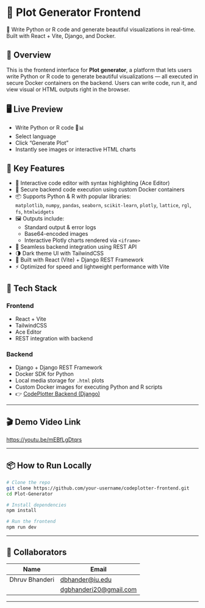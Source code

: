 # 🚀 Plot Generator Frontend  
🎨 Write Python or R code and generate beautiful visualizations in real-time. Built with React + Vite, Django, and Docker.

## 🌟 Overview  
This is the frontend interface for **Plot generator**, a platform that lets users write Python or R code to generate beautiful visualizations — all executed in secure Docker containers on the backend. Users can write code, run it, and view visual or HTML outputs right in the browser.

## 🖥️ Live Preview  
- Write Python or R code 🐍📊  
- Select language  
- Click “Generate Plot”  
- Instantly see images or interactive HTML charts

## 🧠 Key Features  
- 📝 Interactive code editor with syntax highlighting (Ace Editor)  
- 🐳 Secure backend code execution using custom Docker containers  
- 📦 Supports Python & R with popular libraries:  
  `matplotlib`, `numpy`, `pandas`, `seaborn`, `scikit-learn`, `plotly`, `lattice`, `rgl`, `fs`, `htmlwidgets`  
- 🖼️ Outputs include:  
  - Standard output & error logs  
  - Base64-encoded images  
  - Interactive Plotly charts rendered via `<iframe>`  
- 🔌 Seamless backend integration using REST API  
- 🌗 Dark theme UI with TailwindCSS  
- 🚀 Built with React (Vite) + Django REST Framework  
- ⚡ Optimized for speed and lightweight performance with Vite


## 🧩 Tech Stack  
### Frontend
- React + Vite  
- TailwindCSS  
- Ace Editor  
- REST integration with backend

### Backend
- Django + Django REST Framework  
- Docker SDK for Python  
- Local media storage for `.html` plots  
- Custom Docker images for executing Python and R scripts
- 👉 [CodePlotter Backend (Django)](https://github.com/dgb28/Plot-Generator)

---

## 🎬 Demo Video Link
https://youtu.be/mEBfLgDtqrs

---

## 📦 How to Run Locally  
```bash
# Clone the repo
git clone https://github.com/your-username/codeplotter-frontend.git
cd Plot-Generator

# Install dependencies
npm install

# Run the frontend
npm run dev
```
---

## 👥 Collaborators  
| Name           | Email              |
|----------------|--------------------|
| Dhruv Bhanderi | dbhander@iu.edu    |
|                | dgbhanderi20@gmail.com |

---
